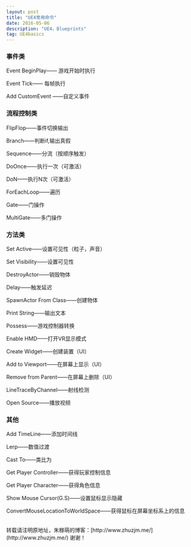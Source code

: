 ```yaml
---
layout: post
title: "UE4常用命令"
date: 2016-05-06
description: "UE4，Blueprints"
tag: UE4basics
---  
```

### 事件类

Event BeginPlay—— 游戏开始时执行

Event Tick—— 每帧执行

Add CustomEvent ——自定义事件

### 流程控制类

FlipFlop——事件切换输出

Branch——判断if,输出真假

Sequence——分流（按顺序触发）

DoOnce——执行一次（可激活）

DoN——执行N次（可激活）

ForEachLoop——遍历

Gate——门操作

MultiGate——多门操作

### 方法类

Set Active——设置可见性（粒子，声音）

Set Visibility——设置可见性

DestroyActor——销毁物体

Delay——触发延迟

SpawnActor From Class——创建物体

Print String——输出文本

Possess——游戏控制器转换

Enable HMD——打开VR显示模式

Create Widget——创建装置（UI）

Add to Viewport——在屏幕上显示（UI）

Remove from Parent——在屏幕上删除（UI）

LineTraceByChannel——射线检测

Open Source——播放视频

### 其他

Add TimeLine——添加时间线

Lerp——数值过渡

Cast To——类比为

Get Player Controller——获得玩家控制信息

Get Player Character——获得角色信息

Show Mouse Cursor(G.S)——设置鼠标显示隐藏

ConvertMouseLocationToWorldSpace——获得鼠标在屏幕坐标系上的信息



<br>
转载请注明原地址，朱稼萌的博客：[http://www.zhuzjm.me/](http://www.zhuzjm.me/) 谢谢！
